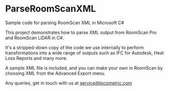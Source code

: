 # ParseRoomScanXML
Sample code for parsing RoomScan XML in Microsoft C#

This project demonstrates how to parse XML output from RoomScan Pro and RoomScan LiDAR in C#.

It's a stripped-down copy of the code we use internally to perform transformations into a wide range of outputs such as IFC for Autodesk, Heat Loss Reports and many more.

A sample XML file is included, and you can make your own in RoomScan by choosing XML from the Advanced Export menu.

Any queries, get in touch with us at service@locometric.com
